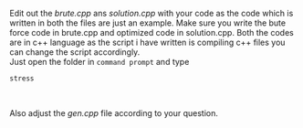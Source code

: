 Edit out the *brute.cpp* ans *solution.cpp* with your code as the code which is written in both the files are just an example. Make sure you write the bute force code in brute.cpp and optimized code in solution.cpp. Both the codes are in c++ language as the script i have written is compiling c++ files you can change the script accordingly. <br>
Just open the folder in ```command prompt``` 
and
type 
```
stress
```
<br />

Also adjust the *gen.cpp* file according to your question.
